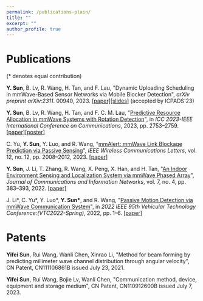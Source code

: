 ```yaml
---
permalink: /publications-plain/
title: ""
excerpt: ""
author_profile: true
---
```


# Publications
(\* denotes equal contribution)

<b>Y. Sun</b>, B. Lv, R. Wang, H. Tan, and F. Lau, "Dynamic Uploading Scheduling in mmWave-Based Sensor Networks via Mobile Blocker Detection", <i>arXiv preprint arXiv:2311</i>. 00940, 2023.
[[paper]](http://yfsun0327.github.io/files/Dynamic_Uploading_Scheduling_in_mmWave-Based_Sensor_Networks_via_Mobile_Blocker_Detection.pdf)[[slides]](http://yfsun0327.github.io/files/ICPADS23_slides.pdf) (accepted by ICPADS'23)

<b>Y. Sun</b>, B. Lv, R. Wang, H. Tan, and F. C. M. Lau, "[Predictive Resource Allocation in mmWave Systems with Rotation Detection](https://ieeexplore.ieee.org/document/10278584)", in <i>ICC 2023-IEEE International Conference on Communications</i>, 2023, pp. 2753–2759.
[[paper]](http://yfsun0327.github.io/files/Predictive_Resource_Allocation_in_mmWave_Systems_with_Rotation_Detection.pdf)[[poster]](http://yfsun0327.github.io/files/ICC23_poster.pdf)

C. Yu, <b>Y. Sun</b>, Y. Luo, and R. Wang, "[mmAlert: mmWave Link Blockage Prediction via Passive Sensing](https://ieeexplore.ieee.org/document/10214505)", <i>IEEE Wireless Communications Letters</i>, vol. 12, no. 12, pp. 2008–2012, 2023.
[[paper]](http://yfsun0327.github.io/files/mmAlert_mmWave_Link_Blockage_Prediction_via_Passive_Sensing.pdf)

<b>Y. Sun</b>, J. Li, T. Zhang, R. Wang, X. Peng, X. Han, and H. Tan, "[An Indoor Environment Sensing and Localization System via mmWave Phased Array](https://ieeexplore.ieee.org/document/10005216)", <i>Journal of Communications and Information Networks</i>, vol. 7, no. 4, pp. 383–393, 2022.
[[paper]](http://yfsun0327.github.io/files/An_Indoor_Environment_Sensing_and_Localization_System_via_mmWave_Phased_Array.pdf)

J. Li\*, C. Yu\*, Y. Luo\*, <b>Y. Sun\*</b>, and R. Wang, "[Passive Motion Detection via mmWave Communication System](https://ieeexplore.ieee.org/document/10214505)", in <i>2022 IEEE 95th Vehicular Technology Conference:(VTC2022-Spring)</i>, 2022, pp. 1–6.
[[paper]](http://yfsun0327.github.io/files/Passive_Motion_Detection_via_mmWave_Communication_System.pdf)

# Patents
<b>Yifei Sun</b>, Rui Wang, Wanli Chen, Xinrao Li, "Method for beam forming by predicting millimeter wave channel distribution through angular velocity", CN Patent, CN111106861B issued July 23, 2021.

<b>Yifei Sun</b>, Rui Wang, Bojie Lv, Wanli Chen, "Communication method, device, equipment and storage medium", CN Patent, CN110912600B issued July 7, 2023.